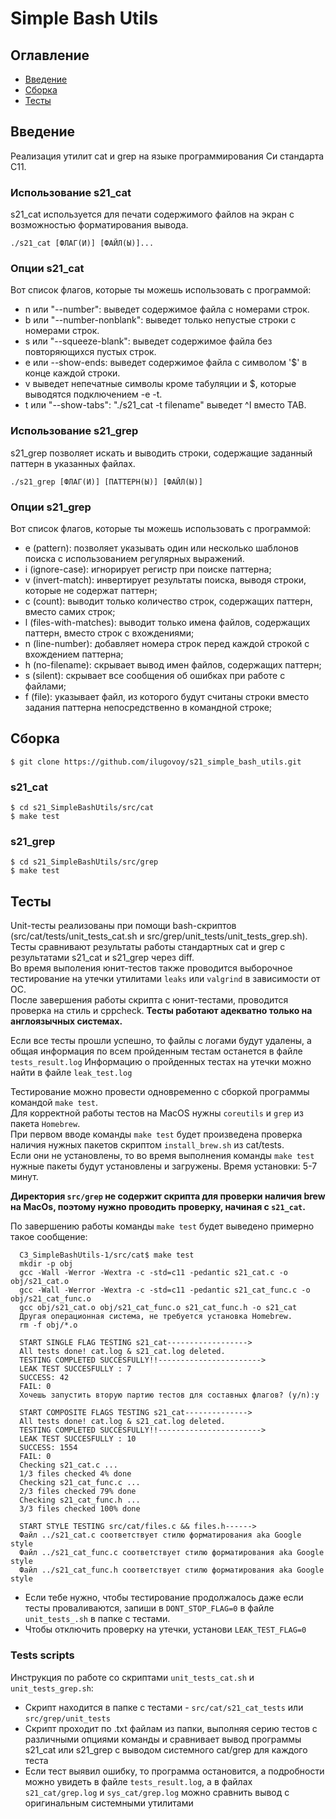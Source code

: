 # Simple Bash Utils

## Оглавление
* [Введение](#введение)
* [Сборка](#сборка)
* [Тесты](#тесты)

## Введение

Реализация утилит cat и grep на языке программирования Си стандарта C11.

### Использование s21_cat  

s21_cat используется для печати содержимого файлов на экран с возможностью форматирования вывода.

`./s21_cat [ФЛАГ(И)] [ФАЙЛ(Ы)]...`

### Опции s21_cat  

Вот список флагов, которые ты можешь использовать с программой:

- n или "--number": выведет содержимое файла с номерами строк.  
- b или "--number-nonblank": выведет только непустые строки с номерами строк.  
- s или "--squeeze-blank": выведет содержимое файла без повторяющихся пустых строк.  
- e или --show-ends: выведет содержимое файла с символом '$' в конце каждой строки.  
- v выведет непечатные символы кроме табуляции и $, которые выводятся подключением -e -t.  
- t или "--show-tabs": "./s21_cat -t filename" выведет ^I вместо TAB.


### Использование s21_grep  

s21_grep позволяет искать и выводить строки, содержащие заданный паттерн в указанных файлах.  

`./s21_grep [ФЛАГ(И)] [ПАТТЕРН(Ы)] [ФАЙЛ(Ы)]`  

### Опции s21_grep  

Вот список флагов, которые ты можешь использовать с программой:  

- e (pattern): позволяет указывать один или несколько шаблонов поиска с использованием регулярных выражений.  
- i (ignore-case): игнорирует регистр при поиске паттерна;  
- v (invert-match): инвертирует результаты поиска, выводя строки, которые не содержат паттерн;  
- c (count): выводит только количество строк, содержащих паттерн, вместо самих строк;  
- l (files-with-matches): выводит только имена файлов, содержащих паттерн, вместо строк с вхождениями;  
- n (line-number): добавляет номера строк перед каждой строкой с вхождением паттерна;  
- h (no-filename): скрывает вывод имен файлов, содержащих паттерн;  
- s (silent): скрывает все сообщения об ошибках при работе с файлами;  
- f (file): указывает файл, из которого будут считаны строки вместо задания паттерна непосредственно в командной строке;  


## Сборка

```
$ git clone https://github.com/ilugovoy/s21_simple_bash_utils.git 
```

### s21_cat  
```
$ cd s21_SimpleBashUtils/src/cat  
$ make test
```

### s21_grep  
```
$ cd s21_SimpleBashUtils/src/grep  
$ make test
```

## Тесты
Unit-тесты реализованы при помощи bash-скриптов (src/cat/tests/unit_tests_cat.sh и src/grep/unit_tests/unit_tests_grep.sh).  
Тесты сравнивают результаты работы стандартных cat и grep с результатами s21_cat и s21_grep через diff.   
Во время выполения юнит-тестов также проводится выборочное тестирование на утечки утилитами `leaks` или `valgrind` в зависимости от ОС.  
После завершения работы скрипта с юнит-тестами, проводится проверка на стиль и cppcheck. 
**Тесты работают адекватно только на англоязычных системах.** 

Если все тесты прошли успешно, то файлы с логами будут удалены, а общая информация по всем пройденным тестам останется в файле `tests_result.log` 
Информацию о пройденных тестах на утечки можно найти в файле `leak_test.log`  

Тестирование можно провести одновременно с сборкой программы командой `make test`.  
Для корректной работы тестов на MacOS нужны `coreutils` и `grep` из пакета `Homebrew`.  
При первом вводе команды `make test` будет произведена проверка наличия нужных пакетов скриптом `install_brew.sh` из cat/tests.  
Если они не установлены, то во время выполнения команды `make test` нужные пакеты будут установлены и загружены. Время установки: 5-7 минут.   

**Директория `src/grep` не содержит скрипта для проверки наличия brew на MacOs, поэтому нужно проводить проверку, начиная с `s21_cat`.** 
  
По завершению работы команды `make test` будет выведено примерно такое сообщение:   
```  
  C3_SimpleBashUtils-1/src/cat$ make test  
  mkdir -p obj  
  gcc -Wall -Werror -Wextra -c -std=c11 -pedantic s21_cat.c -o obj/s21_cat.o  
  gcc -Wall -Werror -Wextra -c -std=c11 -pedantic s21_cat_func.c -o obj/s21_cat_func.o  
  gcc obj/s21_cat.o obj/s21_cat_func.o s21_cat_func.h -o s21_cat  
  Другая операционная система, не требуется установка Homebrew.  
  rm -f obj/*.o  
  
  START SINGLE FLAG TESTING s21_cat------------------>  
  All tests done! cat.log & s21_cat.log deleted.  
  TESTING COMPLETED SUCCESFULLY!!----------------------->  
  LEAK TEST SUCCESFULLY : 7  
  SUCCESS: 42  
  FAIL: 0  
  Хочешь запустить вторую партию тестов для составных флагов? (y/n):y  
  
  START COMPOSITE FLAGS TESTING s21_cat-------------->  
  All tests done! cat.log & s21_cat.log deleted.  
  TESTING COMPLETED SUCCESFULLY!!----------------------->  
  LEAK TEST SUCCESFULLY : 10  
  SUCCESS: 1554  
  FAIL: 0  
  Checking s21_cat.c ...  
  1/3 files checked 4% done  
  Checking s21_cat_func.c ...  
  2/3 files checked 79% done  
  Checking s21_cat_func.h ...  
  3/3 files checked 100% done  
  
  START STYLE TESTING src/cat/files.c && files.h------>  
  Файл ../s21_cat.c соответствует стилю форматирования aka Google style  
  Файл ../s21_cat_func.c соответствует стилю форматирования aka Google style  
  Файл ../s21_cat_func.h соответствует стилю форматирования aka Google style  
``` 

- Если тебе нужно, чтобы тестирование продолжалось даже если тесты проваливаются, запиши в `DONT_STOP_FLAG=0` в файле `unit_tests_.sh` в папке с тестами.  
- Чтобы отключить проверку на утечки, установи `LEAK_TEST_FLAG=0`  

### Tests scripts
Инструкция по работе со скриптами `unit_tests_cat.sh` и `unit_tests_grep.sh`:  
  
- Скрипт находится в папке с тестами - `src/cat/s21_cat_tests` или `src/grep/unit_tests`  
- Скрипт проходит по .txt файлам из папки, выполняя серию тестов с различными опциями команды и сравнивает вывод программы s21_cat или s21_grep с выводом системного cat/grep для каждого теста   
- Если тест выявил ошибку, то программа остановится, а подробности можно увидеть в файле `tests_result.log`, а в файлах `s21_cat/grep.log` и `sys_cat/grep.log` можно сравнить вывод с оригинальным системными утилитами     
